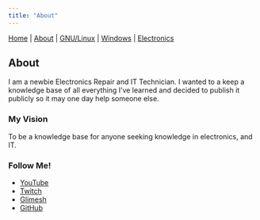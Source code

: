```yaml
---
title: "About"
---
```




[Home](index.md) \| [About](about.md) \| [GNU/Linux](https://media1.tenor.com/images/023e13d6a13fc233e2cea8e82727e2c6/tenor.gif?itemid=10801645) \| [Windows](https://media1.tenor.com/images/023e13d6a13fc233e2cea8e82727e2c6/tenor.gif?itemid=10801645) \| [Electronics](https://media1.tenor.com/images/023e13d6a13fc233e2cea8e82727e2c6/tenor.gif?itemid=10801645)



## About

I am a newbie Electronics Repair and IT Technician. I wanted to a keep a knowledge base of all everything I’ve learned and decided to publish it publicly so it may one day help someone else.

### My Vision

To be a knowledge base for anyone seeking knowledge in electronics, and IT.

### Follow Me!

- [YouTube](https://www.youtube.com/channel/UC1DmNsVZi4ETPQ57kNw7EeA)
- [Twitch](https://www.twitch.tv/nkrepair)
- [Glimesh](https://glimesh.tv/nkrepair)
- [GitHub](https://github.com/nkREPAIR)
